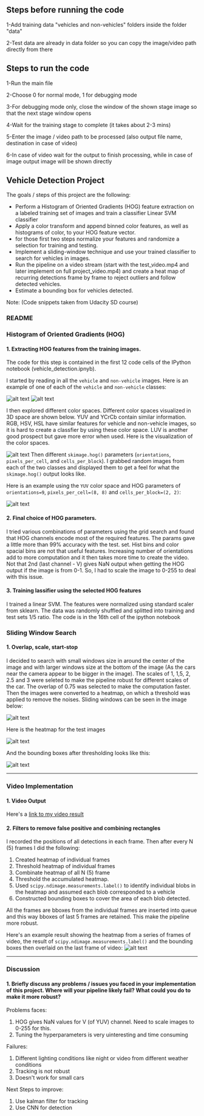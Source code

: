 ## Steps before running the code

1-Add training data "vehicles and non-vehicles" folders inside the folder "data"

2-Test data are already in data folder so you can copy the image/video path directly from there

## Steps to run the code
1-Run the main file

2-Choose 0 for normal mode, 1 for debugging mode

3-For debugging mode only, close the window of the shown stage image so that the next stage window opens

4-Wait for the training stage to complete (it takes about 2-3 mins)

5-Enter the image / video path to be processed (also output file name, destination in case of video)  

6-In case of video wait for the output to finish processing, while in case of image output image will be shown directly


## Vehicle Detection Project

The goals / steps of this project are the following:

* Perform a Histogram of Oriented Gradients (HOG) feature extraction on a labeled training set of images and train a classifier Linear SVM classifier
* Apply a color transform and append binned color features, as well as histograms of color, to your HOG feature vector. 
* for those first two steps normalize your features and randomize a selection for training and testing.
* Implement a sliding-window technique and use your trained classifier to search for vehicles in images.
* Run the pipeline on a video stream (start with the test_video.mp4 and later implement on full project_video.mp4) and create a heat map of recurring detections frame by frame to reject outliers and follow detected vehicles.
* Estimate a bounding box for vehicles detected.

Note: (Code snippets taken from Udacity SD course)

[//]: # (Image References)
[image1]: ./results/output_images/car_not_car.png
[image2]: ./results/output_images/HOG_example.png
[image3]: ./results/output_images/sliding_windows.png
[image5]: ./results/output_images/bboxes_and_heat.png
[image7]: ./results/output_images/output_bboxes.png
[image8]: ./results/output_images/video_frame.png
[image9]: ./results/output_images/colorspace_yuv.png
[image10]: ./results/output_images/not_car.png
[video1]: ./results/output_videos/project_video.mp4


### README

### Histogram of Oriented Gradients (HOG)

#### 1. Extracting HOG features from the training images.

The code for this step is contained in the first 12 code cells of the IPython notebook (vehicle_detection.ipnyb). 

I started by reading in all the `vehicle` and `non-vehicle` images.  Here is an example of one of each of the `vehicle` and `non-vehicle` classes:

![alt text][image1]
![alt text][image10]

I then explored different color spaces. Different color spaces visualized in 3D space are shown below. YUV and YCrCb contain similar information. RGB, HSV, HSL have similar features for vehicle and non-vehicle images, so it is hard to create a classfier by using these color space. LUV is another good prospect but gave more error when used. Here is the visualization of the color spaces.

![alt text][image9]
Then different `skimage.hog()` parameters (`orientations`, `pixels_per_cell`, and `cells_per_block`).  I grabbed random images from each of the two classes and displayed them to get a feel for what the `skimage.hog()` output looks like.

Here is an example using the `YUV` color space and HOG parameters of `orientations=9`, `pixels_per_cell=(8, 8)` and `cells_per_block=(2, 2)`:

![alt text][image2]

#### 2. Final choice of HOG parameters.

I tried various combinations of parameters using the grid search and found that HOG channels encode most of the required features. The params gave a little more than 99% accuracy with the test. set. 
Hist bins and color spacial bins are not that useful features. Increasing number of orientations add to more computation and it then takes more time to create the video. 
Not that 2nd (last channel - V) gives NaN output when getting the HOG output if the image is from 0-1. So, I had to scale the image to 0-255 to deal with this issue.

#### 3. Training lassifier using the selected HOG features

I trained a linear SVM. The features were normalized using standard scaler from sklearn. The data was randomly shuffled and splitted into training and test sets 1/5 ratio. The code is in the 16th cell of the ipython notebook

### Sliding Window Search

#### 1. Overlap, scale, start-stop

I decided to search with small windows size in around the center of the image and with larger windows size at the bottom of the image (As the cars near the camera appear to be bigger in the image). The scales of 1, 1,5, 2, 2.5 and 3 were seleted to make the pipeline robust for different scales of the car. The overlap of 0.75 was selected to make the computation faster. Then the images were converted to a heatmap, on which a threshold was applied to remove the noises. Sliding windows can be seen in the image below:

![alt text][image3]

Here is the heatmap for the test images

![alt text][image5]

And the bounding boxes after thresholding looks like this:

![alt text][image7]

---

### Video Implementation

#### 1. Video Output
Here's a [link to my video result][video1]


#### 2. Filters to remove false positive and combining rectangles

I recorded the positions of all detections in each frame. Then after every N (5) frames I did the following: 
1. Created heatmap of individual frames
2. Threshold heatmap of individual frames
3. Combinate heatmap of all N (5) frame
4. Threshold the accumulated heatmap. 
5. Used `scipy.ndimage.measurements.label()` to identify individual blobs in the heatmap and assumed each blob corresponded to a vehicle
6. Constructed bounding boxes to cover the area of each blob detected. 

All the frames are bboxes from the individual frames are inserted into queue and this way bboxes of last 5 frames are retained. This make the pipeline more robust. 

Here's an example result showing the heatmap from a series of frames of video, the result of `scipy.ndimage.measurements.label()` and the bounding boxes then overlaid on the last frame of video:
![alt text][image8]

---

### Discussion

#### 1. Briefly discuss any problems / issues you faced in your implementation of this project.  Where will your pipeline likely fail?  What could you do to make it more robust?

Problems faces: 
1. HOG gives NaN values for V (of YUV) channel. Need to scale images to 0-255 for this. 
2. Tuning the hyperparameters is very uinteresting and time consuming

Failures:
1. Different lighting conditions like night or video from different weather conditions
2. Tracking is not robust
3. Doesn't work for small cars

Next Steps to improve:
1. Use kalman filter for tracking
2. Use CNN for detection

